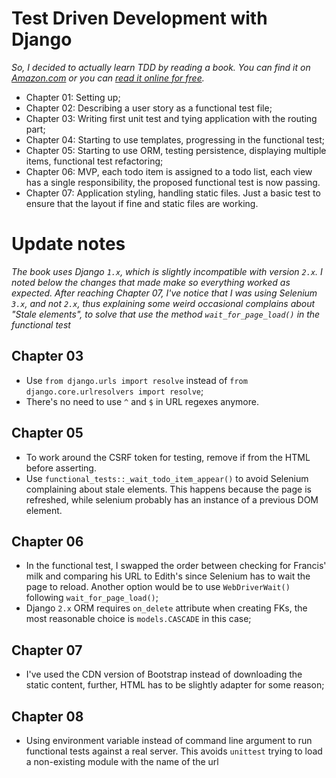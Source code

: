 # Test Driven Development with Django

_So, I decided to actually learn TDD by reading a book. You can find it on
[Amazon.com](https://www.amazon.com/Test-Driven-Development-Python-Selenium-JavaScript/dp/1449364829) or you can [read it online for free](https://www.obeythetestinggoat.com/pages/book.html)._

* Chapter 01: Setting up;
* Chapter 02: Describing a user story as a functional test file;
* Chapter 03: Writing first unit test and tying application with the routing part;
* Chapter 04: Starting to use templates, progressing in the functional test;
* Chapter 05: Starting to use ORM, testing persistence, displaying multiple
    items, functional test refactoring;
* Chapter 06: MVP, each todo item is assigned to a todo list, each view has a
    single responsibility, the proposed functional test is now passing.
* Chapter 07: Application styling, handling static files. Just a basic
    test to ensure that the layout if fine and static files are working.


# Update notes

_The book uses Django `1.x`, which is slightly incompatible with version `2.x`.
I noted below the changes that made make so everything worked as expected. After
reaching Chapter 07, I've notice that I was using Selenium `3.x`, and not `2.x`,
thus explaining some weird occasional complains about "Stale elements", to solve
that use the method `wait_for_page_load()` in the functional test_

## Chapter 03

- Use `from django.urls import resolve` instead of
    `from django.core.urlresolvers import resolve`;
- There's no need to use `^` and `$` in URL regexes anymore.

## Chapter 05

- To work around the CSRF token for testing, remove if from the HTML before
    asserting.
- Use `functional_tests::_wait_todo_item_appear()` to avoid Selenium complaining
    about stale elements. This happens because the page is refreshed, while
    selenium probably has an instance of a previous DOM element.

## Chapter 06

- In the functional test, I swapped the order between checking for Francis' milk
    and comparing his URL to Edith's since Selenium has to wait the page to
    reload. Another option would be to use `WebDriverWait()` following
    `wait_for_page_load()`;
- Django `2.x` ORM requires `on_delete` attribute when creating FKs, the most
    reasonable choice is `models.CASCADE` in this case;

## Chapter 07

- I've used the CDN version of Bootstrap instead of downloading the static
    content, further, HTML has to be slightly adapter for some reason;

## Chapter 08

- Using environment variable instead of command line argument to run functional
    tests against a real server. This avoids `unittest` trying to load a
    non-existing module with the name of the url
